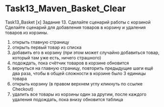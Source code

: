 # Task13_Maven_Basket_Clear
Task13_Basket
[x] Задание 13. Сделайте сценарий работы с корзиной
Сделайте сценарий для добавления товаров в корзину и удаления товаров из корзины.

1) открыть главную страницу
2) открыть первый товар из списка
2) добавить его в корзину (при этом может случайно добавиться товар, который там уже есть, ничего страшного)
3) подождать, пока счётчик товаров в корзине обновится
4) вернуться на главную страницу, повторить предыдущие шаги ещё два раза, чтобы в общей сложности в корзине было 3 единицы товара
5) открыть корзину (в правом верхнем углу кликнуть по ссылке Checkout)
6) удалить все товары из корзины один за другим, после каждого удаления подождать, пока внизу обновится таблица